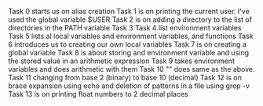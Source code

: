 Task 0 starts us on alias creation
Task 1 is on printing the current user. I've used the global variable $USER
Task 2 is on adding a directory to the list of directories in the PATH variable
Task 3
Task 4 list environment variables
Task 5 lists al local variables and environment variables, and functions
Task 6 introduces us to creating our own local variables
Task 7 is on creating a global variable
Task 8 is about storing and environment variable and using the stored value in an arithmetic expression
Task 9 takes environment variables and does arithmetic with them
Task 10 "" does same as the above.
Task 11 changing from base 2 (binary) to base 10 (decimal)
Task 12 is on brace expansion using echo and deletion of patterns in a file using grep -v
Task 13 is on printing float numbers to 2 decimal places
